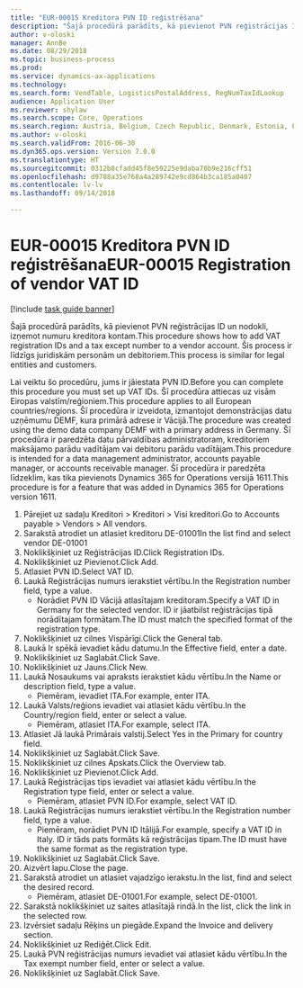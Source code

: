 ```yaml
--- 
title: "EUR-00015 Kreditora PVN ID reģistrēšana"
description: "Šajā procedūrā parādīts, kā pievienot PVN reģistrācijas ID un nodokli, izņemot numuru kreditora kontam."
author: v-oloski
manager: AnnBe
ms.date: 08/29/2018
ms.topic: business-process
ms.prod: 
ms.service: dynamics-ax-applications
ms.technology: 
ms.search.form: VendTable, LogisticsPostalAddress, RegNumTaxIdLookup
audience: Application User
ms.reviewer: shylaw
ms.search.scope: Core, Operations
ms.search.region: Austria, Belgium, Czech Republic, Denmark, Estonia, Finland, France, Germany, Hungary, Ireland, Italy, Latvia, Lithuania, Netherlands, Poland, Spain, Sweden, United Kingdom
ms.author: v-oloski
ms.search.validFrom: 2016-06-30
ms.dyn365.ops.version: Version 7.0.0
ms.translationtype: HT
ms.sourcegitcommit: 0312b8cfadd45f8e59225e9daba78b9e216cff51
ms.openlocfilehash: d9788a35e768a4a289742e9cd864b3ca185a0407
ms.contentlocale: lv-lv
ms.lasthandoff: 09/14/2018

---
```

# <a name="eur-00015-registration-of-vendor-vat-id"></a><span data-ttu-id="d6d87-103">EUR-00015 Kreditora PVN ID reģistrēšana</span><span class="sxs-lookup"><span data-stu-id="d6d87-103">EUR-00015 Registration of vendor VAT ID</span></span>

[!include [task guide banner](../../includes/task-guide-banner.md)]

<span data-ttu-id="d6d87-104">Šajā procedūrā parādīts, kā pievienot PVN reģistrācijas ID un nodokli, izņemot numuru kreditora kontam.</span><span class="sxs-lookup"><span data-stu-id="d6d87-104">This procedure shows how to add VAT registration IDs and a tax except number to a vendor account.</span></span> <span data-ttu-id="d6d87-105">Šis process ir līdzīgs juridiskām personām un debitoriem.</span><span class="sxs-lookup"><span data-stu-id="d6d87-105">This process is similar for legal entities and customers.</span></span> 

<span data-ttu-id="d6d87-106">Lai veiktu šo procedūru, jums ir jāiestata PVN ID.</span><span class="sxs-lookup"><span data-stu-id="d6d87-106">Before you can complete this procedure you must set up VAT IDs.</span></span> <span data-ttu-id="d6d87-107">Šī procedūra attiecas uz visām Eiropas valstīm/reģioniem.</span><span class="sxs-lookup"><span data-stu-id="d6d87-107">This procedure applies to all European countries/regions.</span></span> <span data-ttu-id="d6d87-108">Šī procedūra ir izveidota, izmantojot demonstrācijas datu uzņēmumu DEMF, kura primārā adrese ir Vācijā.</span><span class="sxs-lookup"><span data-stu-id="d6d87-108">The procedure was created using the demo data company DEMF with a primary address in Germany.</span></span> <span data-ttu-id="d6d87-109">Šī procedūra ir paredzēta datu pārvaldības administratoram, kreditoriem maksājamo parādu vadītājam vai debitoru parādu vadītājam.</span><span class="sxs-lookup"><span data-stu-id="d6d87-109">This procedure is intended for a data management administrator, accounts payable manager, or accounts receivable manager.</span></span> <span data-ttu-id="d6d87-110">Šī procedūra ir paredzēta līdzeklim, kas tika pievienots Dynamics 365 for Operations versijā 1611.</span><span class="sxs-lookup"><span data-stu-id="d6d87-110">This procedure is for a feature that was added in Dynamics 365 for Operations version 1611.</span></span>

1. <span data-ttu-id="d6d87-111">Pārejiet uz sadaļu Kreditori > Kreditori > Visi kreditori.</span><span class="sxs-lookup"><span data-stu-id="d6d87-111">Go to Accounts payable > Vendors > All vendors.</span></span>
2. <span data-ttu-id="d6d87-112">Sarakstā atrodiet un atlasiet kreditoru DE-01001</span><span class="sxs-lookup"><span data-stu-id="d6d87-112">In the list find and select vendor DE-01001</span></span>
3. <span data-ttu-id="d6d87-113">Noklikšķiniet uz Reģistrācijas ID.</span><span class="sxs-lookup"><span data-stu-id="d6d87-113">Click Registration IDs.</span></span>
4. <span data-ttu-id="d6d87-114">Noklikšķiniet uz Pievienot.</span><span class="sxs-lookup"><span data-stu-id="d6d87-114">Click Add.</span></span>
5. <span data-ttu-id="d6d87-115">Atlasiet PVN ID.</span><span class="sxs-lookup"><span data-stu-id="d6d87-115">Select VAT ID.</span></span>
6. <span data-ttu-id="d6d87-116">Laukā Reģistrācijas numurs ierakstiet vērtību.</span><span class="sxs-lookup"><span data-stu-id="d6d87-116">In the Registration number field, type a value.</span></span>
    * <span data-ttu-id="d6d87-117">Norādiet PVN ID Vācijā atlasītajam kreditoram.</span><span class="sxs-lookup"><span data-stu-id="d6d87-117">Specify a VAT ID in Germany for the selected vendor.</span></span> <span data-ttu-id="d6d87-118">ID ir jāatbilst reģistrācijas tipā norādītajam formātam.</span><span class="sxs-lookup"><span data-stu-id="d6d87-118">The ID must match the specified format of the registration type.</span></span>  
7. <span data-ttu-id="d6d87-119">Noklikšķiniet uz cilnes Vispārīgi.</span><span class="sxs-lookup"><span data-stu-id="d6d87-119">Click the General tab.</span></span>
8. <span data-ttu-id="d6d87-120">Laukā Ir spēkā ievadiet kādu datumu.</span><span class="sxs-lookup"><span data-stu-id="d6d87-120">In the Effective field, enter a date.</span></span>
9. <span data-ttu-id="d6d87-121">Noklikšķiniet uz Saglabāt.</span><span class="sxs-lookup"><span data-stu-id="d6d87-121">Click Save.</span></span>
10. <span data-ttu-id="d6d87-122">Noklikšķiniet uz Jauns.</span><span class="sxs-lookup"><span data-stu-id="d6d87-122">Click New.</span></span>
11. <span data-ttu-id="d6d87-123">Laukā Nosaukums vai apraksts ierakstiet kādu vērtību.</span><span class="sxs-lookup"><span data-stu-id="d6d87-123">In the Name or description field, type a value.</span></span>
    * <span data-ttu-id="d6d87-124">Piemēram, ievadiet ITA.</span><span class="sxs-lookup"><span data-stu-id="d6d87-124">For example, enter ITA.</span></span>  
12. <span data-ttu-id="d6d87-125">Laukā Valsts/reģions ievadiet vai atlasiet kādu vērtību.</span><span class="sxs-lookup"><span data-stu-id="d6d87-125">In the Country/region field, enter or select a value.</span></span>
    * <span data-ttu-id="d6d87-126">Piemēram, atlasiet ITA.</span><span class="sxs-lookup"><span data-stu-id="d6d87-126">For example, select ITA.</span></span>  
13. <span data-ttu-id="d6d87-127">Atlasiet Jā laukā Primārais valstij.</span><span class="sxs-lookup"><span data-stu-id="d6d87-127">Select Yes in the Primary for country field.</span></span>
14. <span data-ttu-id="d6d87-128">Noklikšķiniet uz Saglabāt.</span><span class="sxs-lookup"><span data-stu-id="d6d87-128">Click Save.</span></span>
15. <span data-ttu-id="d6d87-129">Noklikšķiniet uz cilnes Apskats.</span><span class="sxs-lookup"><span data-stu-id="d6d87-129">Click the Overview tab.</span></span>
16. <span data-ttu-id="d6d87-130">Noklikšķiniet uz Pievienot.</span><span class="sxs-lookup"><span data-stu-id="d6d87-130">Click Add.</span></span>
17. <span data-ttu-id="d6d87-131">Laukā Reģistrācijas tips ievadiet vai atlasiet kādu vērtību.</span><span class="sxs-lookup"><span data-stu-id="d6d87-131">In the Registration type field, enter or select a value.</span></span>
    * <span data-ttu-id="d6d87-132">Piemēram, atlasiet PVN ID.</span><span class="sxs-lookup"><span data-stu-id="d6d87-132">For example, select VAT ID.</span></span>  
18. <span data-ttu-id="d6d87-133">Laukā Reģistrācijas numurs ierakstiet vērtību.</span><span class="sxs-lookup"><span data-stu-id="d6d87-133">In the Registration number field, type a value.</span></span>
    * <span data-ttu-id="d6d87-134">Piemēram, norādiet PVN ID Itālijā.</span><span class="sxs-lookup"><span data-stu-id="d6d87-134">For example, specify a VAT ID in Italy.</span></span>  <span data-ttu-id="d6d87-135">ID ir tāds pats formāts kā reģistrācijas tipam.</span><span class="sxs-lookup"><span data-stu-id="d6d87-135">The ID must have the same format as the registration type.</span></span>  
19. <span data-ttu-id="d6d87-136">Noklikšķiniet uz Saglabāt.</span><span class="sxs-lookup"><span data-stu-id="d6d87-136">Click Save.</span></span>
20. <span data-ttu-id="d6d87-137">Aizvērt lapu.</span><span class="sxs-lookup"><span data-stu-id="d6d87-137">Close the page.</span></span>
21. <span data-ttu-id="d6d87-138">Sarakstā atrodiet un atlasiet vajadzīgo ierakstu.</span><span class="sxs-lookup"><span data-stu-id="d6d87-138">In the list, find and select the desired record.</span></span>
    * <span data-ttu-id="d6d87-139">Piemēram, atlasiet DE-01001.</span><span class="sxs-lookup"><span data-stu-id="d6d87-139">For example, select DE-01001.</span></span>  
22. <span data-ttu-id="d6d87-140">Sarakstā noklikšķiniet uz saites atlasītajā rindā.</span><span class="sxs-lookup"><span data-stu-id="d6d87-140">In the list, click the link in the selected row.</span></span>
23. <span data-ttu-id="d6d87-141">Izvērsiet sadaļu Rēķins un piegāde.</span><span class="sxs-lookup"><span data-stu-id="d6d87-141">Expand the Invoice and delivery section.</span></span>
24. <span data-ttu-id="d6d87-142">Noklikšķiniet uz Rediģēt.</span><span class="sxs-lookup"><span data-stu-id="d6d87-142">Click Edit.</span></span>
25. <span data-ttu-id="d6d87-143">Laukā PVN reģistrācijas numurs ievadiet vai atlasiet kādu vērtību.</span><span class="sxs-lookup"><span data-stu-id="d6d87-143">In the Tax exempt number field, enter or select a value.</span></span>
26. <span data-ttu-id="d6d87-144">Noklikšķiniet uz Saglabāt.</span><span class="sxs-lookup"><span data-stu-id="d6d87-144">Click Save.</span></span>


